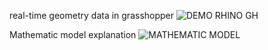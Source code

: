 real-time geometry data in grasshopper
![DEMO RHINO GH](https://github.com/user-attachments/assets/39cae213-ff40-4431-ba38-54fd5575e637)

Mathematic model explanation
![MATHEMATIC MODEL](https://github.com/user-attachments/assets/2732ab93-3c7c-4817-8989-273496c79d75)
